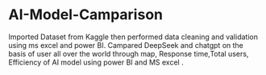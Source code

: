 # AI-Model-Camparison
Imported Dataset from Kaggle then performed data cleaning and validation using ms excel and power BI.
Campared DeepSeek and chatgpt on the basis of user all over the world through map, Response time,Total users, Efficiency of AI model using power BI and MS excel .
